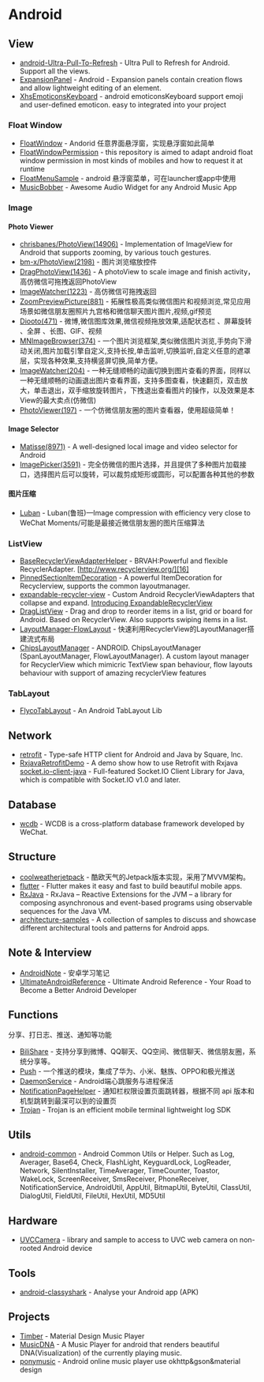 
# Android


## View
* [android-Ultra-Pull-To-Refresh][39] - Ultra Pull to Refresh for Android. Support all the views.
* [ExpansionPanel][20] - Android - Expansion panels contain creation flows and allow lightweight editing of an element.
* [XhsEmoticonsKeyboard][26] - android emoticonsKeyboard support emoji and user-defined emoticon. easy to integrated into your project


### Float Window
* [FloatWindow][3] - Andorid 任意界面悬浮窗，实现悬浮窗如此简单
* [FloatWindowPermission][24] - this repository is aimed to adapt android float window permission in most kinds of mobiles and how to request it at runtime
* [FloatMenuSample][25] - android 悬浮窗菜单，可在launcher或app中使用
* [MusicBobber][17] - Awesome Audio Widget for any Android Music App


### Image

#### Photo Viewer
* [chrisbanes/PhotoView(14906)][47] - Implementation of ImageView for Android that supports zooming, by various touch gestures.
* [bm-x/PhotoView(2198)][48] - 图片浏览缩放控件
* [DragPhotoView(1436)][34] - A photoView to scale image and finish activity，高仿微信可拖拽返回PhotoView
* [ImageWatcher(1223)][38] - 高仿微信可拖拽返回
* [ZoomPreviewPicture(881)][19] - 拓展性极高类似微信图片和视频浏览,常见应用场景如微信朋友圈照片九宫格和微信聊天图片图片,视频,gif预览
* [Diooto(471)][36] - 微博,微信图库效果,微信视频拖放效果,适配状态栏 、屏幕旋转 、全屏 、长图、GIF、视频
* [MNImageBrowser(374)][44] - 一个图片浏览框架,类似微信图片浏览,手势向下滑动关闭,图片加载引擎自定义,支持长按,单击监听,切换监听,自定义任意的遮罩层，实现各种效果,支持横竖屏切换,简单方便。
* [ImageWatcher(204)][46] - 一种无缝顺畅的动画切换到图片查看的界面，同样以一种无缝顺畅的动画退出图片查看界面，支持多图查看，快速翻页，双击放大，单击退出，双手缩放旋转图片，下拽退出查看图片的操作，以及效果是本View的最大卖点(仿微信)
* [PhotoViewer(197)][14] - 一个仿微信朋友圈的图片查看器，使用超级简单！

#### Image Selector
* [Matisse(8971)][41] - A well-designed local image and video selector for Android
* [ImagePicker(3591)][18] - 完全仿微信的图片选择，并且提供了多种图片加载接口，选择图片后可以旋转，可以裁剪成矩形或圆形，可以配置各种其他的参数

#### 图片压缩
* [Luban][35] - Luban(鲁班)—Image compression with efficiency very close to WeChat Moments/可能是最接近微信朋友圈的图片压缩算法


### ListView
* [BaseRecyclerViewAdapterHelper][15] - BRVAH:Powerful and flexible RecyclerAdapter. [http://www.recyclerview.org/][16]
* [PinnedSectionItemDecoration][12] - A powerful ItemDecoration for Recyclerview, supports the common layoutmanager.
* [expandable-recycler-view][9] - Custom Android RecyclerViewAdapters that collapse and expand. [Introducing ExpandableRecyclerView][10]
* [DragListView][13] - Drag and drop to reorder items in a list, grid or board for Android. Based on RecyclerView. Also supports swiping items in a list.
* [LayoutManager-FlowLayout][1] - 快速利用RecyclerView的LayoutManager搭建流式布局
* [ChipsLayoutManager][11] - ANDROID. ChipsLayoutManager (SpanLayoutManager, FlowLayoutManager). A custom layout manager for RecyclerView which mimicric TextView span behaviour, flow layouts behaviour with support of amazing recyclerView features


### TabLayout
* [FlycoTabLayout][4] - An Android TabLayout Lib


## Network
* [retrofit][45] - Type-safe HTTP client for Android and Java by Square, Inc.
* [RxjavaRetrofitDemo][43] - A demo show how to use Retrofit with Rxjava
[socket.io-client-java][32] - Full-featured Socket.IO Client Library for Java, which is compatible with Socket.IO v1.0 and later.


## Database
* [wcdb][5] - WCDB is a cross-platform database framework developed by WeChat.


## Structure
* [coolweatherjetpack][8] - 酷欧天气的Jetpack版本实现，采用了MVVM架构。
* [flutter][28] - Flutter makes it easy and fast to build beautiful mobile apps.
* [RxJava][6] - RxJava – Reactive Extensions for the JVM – a library for composing asynchronous and event-based programs using observable sequences for the Java VM.
* [architecture-samples][49] - A collection of samples to discuss and showcase different architectural tools and patterns for Android apps.

## Note & Interview
* [AndroidNote][23] - 安卓学习笔记
* [UltimateAndroidReference][42] - Ultimate Android Reference - Your Road to Become a Better Android Developer


## Functions
分享、打日志、推送、通知等功能
* [BiliShare][2] - 支持分享到微博、QQ聊天、QQ空间、微信聊天、微信朋友圈，系统分享等。
* [Push][21] - 一个推送的模块，集成了华为、小米、魅族、OPPO和极光推送
* [DaemonService][22] - Android端心跳服务与进程保活
* [NotificationPageHelper][29] - 通知栏权限设置页面跳转器，根据不同 api 版本和机型跳转到最深可以到的设置页
* [Trojan][33] - Trojan is an efficient mobile terminal lightweight log SDK


## Utils
* [android-common][40] - Android Common Utils or Helper. Such as Log, Averager, Base64, Check, FlashLight, KeyguardLock, LogReader, Network, SilentInstaller, TimeAverager, TimeCounter, Toastor, WakeLock, ScreenReceiver, SmsReceiver, PhoneReceiver, NotificationService, AndroidUtil, AppUtil, BitmapUtil, ByteUtil, ClassUtil, DialogUtil, FieldUtil, FileUtil, HexUtil, MD5Util


## Hardware
* [UVCCamera][37] - library and sample to access to UVC web camera on non-rooted Android device


## Tools
* [android-classyshark][31] - Analyse your Android app (APK)

## Projects
* [Timber][7] - Material Design Music Player
* [MusicDNA][27] - A Music Player for android that renders beautiful DNA(Visualization) of the currently playing music.
* [ponymusic][30] - Android online music player use okhttp&gson&material design




[1]: https://github.com/xiangcman/LayoutManager-FlowLayout
[2]: https://github.com/bilibili/BiliShare
[3]: https://github.com/yhaolpz/FloatWindow
[4]: https://github.com/H07000223/FlycoTabLayout
[5]: https://github.com/Tencent/wcdb
[6]: https://github.com/ReactiveX/RxJava
[7]: https://github.com/naman14/Timber
[8]: https://github.com/guolindev/coolweatherjetpack
[9]: https://github.com/thoughtbot/expandable-recycler-view
[10]: https://thoughtbot.com/blog/introducing-expandablerecyclerview
[11]: https://github.com/BelooS/ChipsLayoutManager
[12]: https://github.com/oubowu/PinnedSectionItemDecoration
[13]: https://github.com/woxblom/DragListView
[14]: https://github.com/wanglu1209/PhotoViewer
[15]: https://github.com/CymChad/BaseRecyclerViewAdapterHelper
[16]: http://www.recyclerview.org/
[17]: https://github.com/Cleveroad/MusicBobber
[18]: https://github.com/jeasonlzy/ImagePicker
[19]: https://github.com/yangchaojiang/ZoomPreviewPicture
[20]: https://github.com/florent37/ExpansionPanel
[21]: https://github.com/Luomingbear/Push
[22]: https://github.com/sunfusheng/DaemonService
[23]: https://github.com/GcsSloop/AndroidNote
[24]: https://github.com/zhaozepeng/FloatWindowPermission
[25]: https://github.com/crosg/FloatMenuSample
[26]: https://github.com/w446108264/XhsEmoticonsKeyboard
[27]: https://github.com/harjot-oberai/MusicDNA
[28]: https://github.com/flutter/flutter
[29]: https://github.com/Labmem003/NotificationPageHelper
[30]: https://github.com/wangchenyan/ponymusic
[31]: https://github.com/google/android-classyshark
[32]: https://github.com/socketio/socket.io-client-java
[33]: https://github.com/eleme/Trojan
[34]: https://github.com/githubwing/DragPhotoView
[35]: https://github.com/Curzibn/Luban
[36]: https://github.com/moyokoo/Diooto
[37]: https://github.com/saki4510t/UVCCamera
[38]: https://github.com/iielse/ImageWatcher
[39]: https://github.com/liaohuqiu/android-Ultra-Pull-To-Refresh
[40]: https://github.com/litesuits/android-common
[41]: https://github.com/zhihu/Matisse
[42]: https://github.com/aritraroy/UltimateAndroidReference
[43]: https://github.com/tough1985/RxjavaRetrofitDemo
[44]: https://github.com/maning0303/MNImageBrowser
[45]: https://github.com/square/retrofit
[46]: https://github.com/byc4426/ImageWatcher
[47]: https://github.com/chrisbanes/PhotoView
[48]: https://github.com/bm-x/PhotoView
[49]: https://github.com/android/architecture-samples